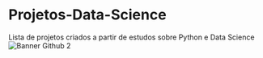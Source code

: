 # Projetos-Data-Science
Lista de projetos criados a partir de estudos sobre Python e Data Science
![Banner Github 2](https://github.com/ogait07/Projetos-Data-Science/assets/120313590/79a3759a-8c62-4aa2-9979-85bd908902f4)
